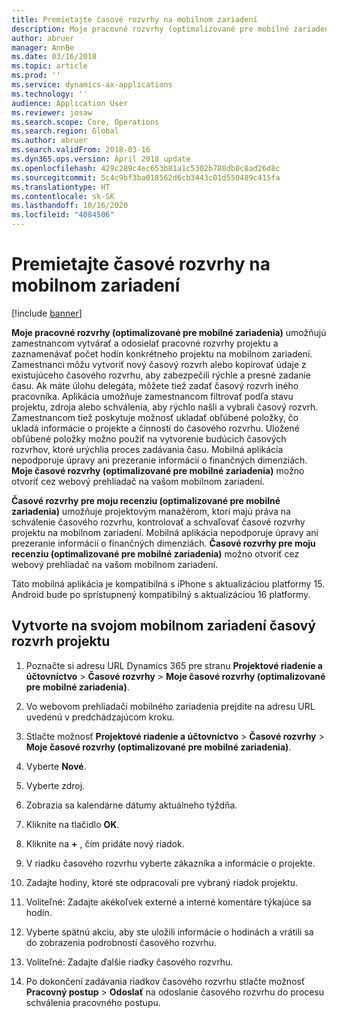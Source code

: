```yaml
---
title: Premietajte časové rozvrhy na mobilnom zariadení
description: Moje pracovné rozvrhy (optimalizované pre mobilné zariadenia) umožňujú zamestnancom vytvárať a odosielať pracovné rozvrhy projektu a zaznamenávať počet hodín konkrétneho projektu na mobilnom zariadení.
author: abruer
manager: AnnBe
ms.date: 03/16/2018
ms.topic: article
ms.prod: ''
ms.service: dynamics-ax-applications
ms.technology: ''
audience: Application User
ms.reviewer: josaw
ms.search.scope: Core, Operations
ms.search.region: Global
ms.author: abruer
ms.search.validFrom: 2018-03-16
ms.dyn365.ops.version: April 2018 update
ms.openlocfilehash: 429c289c4ec653b81a1c5302b788db8c8ad26d8c
ms.sourcegitcommit: 5c4c9bf3ba018562d6cb3443c01d550489c415fa
ms.translationtype: HT
ms.contentlocale: sk-SK
ms.lasthandoff: 10/16/2020
ms.locfileid: "4084506"
---
```

# <a name="project-timesheets-on-a-mobile-device"></a>Premietajte časové rozvrhy na mobilnom zariadení

[!include [banner](../includes/banner.md)]

**Moje pracovné rozvrhy (optimalizované pre mobilné zariadenia)** umožňujú zamestnancom vytvárať a odosielať pracovné rozvrhy projektu a zaznamenávať počet hodín konkrétneho projektu na mobilnom zariadení. Zamestnanci môžu vytvoriť nový časový rozvrh alebo kopírovať údaje z existujúceho časového rozvrhu, aby zabezpečili rýchle a presné zadanie času. Ak máte úlohu delegáta, môžete tiež zadať časový rozvrh iného pracovníka. Aplikácia umožňuje zamestnancom filtrovať podľa stavu projektu, zdroja alebo schválenia, aby rýchlo našli a vybrali časový rozvrh. Zamestnancom tiež poskytuje možnosť ukladať obľúbené položky, čo ukladá informácie o projekte a činnosti do časového rozvrhu. Uložené obľúbené položky možno použiť na vytvorenie budúcich časových rozvrhov, ktoré urýchlia proces zadávania času. Mobilná aplikácia nepodporuje úpravy ani prezeranie informácií o finančných dimenziách. **Moje časové rozvrhy (optimalizované pre mobilné zariadenia)** možno otvoriť cez webový prehliadač na vašom mobilnom zariadení.

**Časové rozvrhy pre moju recenziu (optimalizované pre mobilné zariadenia)** umožňuje projektovým manažérom, ktorí majú práva na schválenie časového rozvrhu, kontrolovať a schvaľovať časové rozvrhy projektu na mobilnom zariadení. Mobilná aplikácia nepodporuje úpravy ani prezeranie informácií o finančných dimenziách. **Časové rozvrhy pre moju recenziu (optimalizované pre mobilné zariadenia)** možno otvoriť cez webový prehliadač na vašom mobilnom zariadení.

Táto mobilná aplikácia je kompatibilná s iPhone s aktualizáciou platformy 15.
Android bude po sprístupnený kompatibilný s aktualizáciou 16 platformy.

## <a name="create-a-project-timesheet-on-your-mobile-device"></a>Vytvorte na svojom mobilnom zariadení časový rozvrh projektu

1.  Poznačte si adresu URL Dynamics 365 pre stranu **Projektové riadenie a účtovníctvo** \> **Časové rozvrhy** \> **Moje časové rozvrhy (optimalizované pre mobilné zariadenia)**.

2.  Vo webovom prehliadači mobilného zariadenia prejdite na adresu URL uvedenú v predchádzajúcom kroku.
 
3.  Stlačte možnosť **Projektové riadenie a účtovníctvo** \> **Časové rozvrhy** \> **Moje časové rozvrhy (optimalizované pre mobilné zariadenia)**.

4.  Vyberte **Nové**.

5.  Vyberte zdroj.

6.  Zobrazia sa kalendárne dátumy aktuálneho týždňa.

7.  Kliknite na tlačidlo **OK**.

8.  Kliknite na **+** , čím pridáte nový riadok.

9.  V riadku časového rozvrhu vyberte zákazníka a informácie o projekte.

10. Zadajte hodiny, ktoré ste odpracovali pre vybraný riadok projektu.

11. Voliteľné: Zadajte akékoľvek externé a interné komentáre týkajúce sa hodín.

12. Vyberte spätnú akciu, aby ste uložili informácie o hodinách a vrátili sa do zobrazenia podrobností časového rozvrhu.

13. Voliteľné: Zadajte ďalšie riadky časového rozvrhu.

14. Po dokončení zadávania riadkov časového rozvrhu stlačte možnosť **Pracovný postup** \> **Odoslať** na odoslanie časového rozvrhu do procesu schválenia pracovného postupu.
